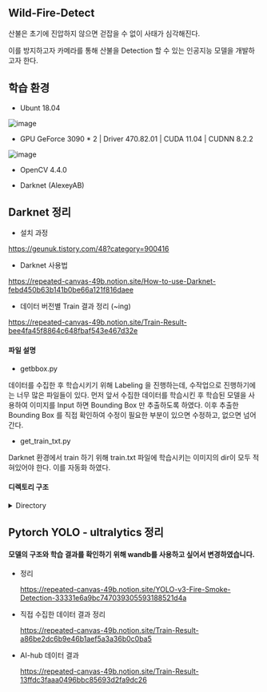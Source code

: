 
## Wild-Fire-Detect

산불은 초기에 진압하지 않으면 걷잡을 수 없이 사태가 심각해진다.

이를 방지하고자 카메라를 통해 산불을 Detection 할 수 있는 인공지능 모델을 개발하고자 한다.


## 학습 환경

- Ubunt 18.04

![image](https://user-images.githubusercontent.com/74355042/156922809-cca6c82b-1d62-41e9-98f6-0c484b307516.png)

- GPU GeForce 3090 * 2 | Driver 470.82.01 | CUDA 11.04 | CUDNN 8.2.2

![image](https://user-images.githubusercontent.com/74355042/156922839-ca1b7b6b-9341-4d46-924d-87c88570e13b.png)

- OpenCV 4.4.0

- Darknet (AlexeyAB)


## Darknet 정리

- 설치 과정

https://geunuk.tistory.com/48?category=900416

- Darknet 사용법

https://repeated-canvas-49b.notion.site/How-to-use-Darknet-febd450b63b141b0be66a121f816daee

- 데이터 버전별 Train 결과 정리 (~ing)

https://repeated-canvas-49b.notion.site/Train-Result-bee4fa45f8864c648fbaf543e467d32e

#### 파일 설명

- getbbox.py

데이터를 수집한 후 학습시키기 위해 Labeling 을 진행하는데, 수작업으로 진행하기에는 너무 많은 파일들이 있다.
먼저 앞서 수집한 데이터를 학습시킨 후 학습된 모델을 사용하여 이미지를 Input 하면 Bounding Box 만 추출하도록 하였다.
이후 추출한 Bounding Box 를 직접 확인하여 수정이 필요한 부분이 있으면 수정하고, 없으면 넘어간다.

- get_train_txt.py

Darknet 환경에서 train 하기 위해 train.txt 파일에 학습시키는 이미지의 dir이 모두 적혀있어야 한다. 이를 자동화 하였다.

#### 디렉토리 구조

<details> <summary>Directory</summary>

- darknet
  - backup
    - yolov3-fireV1
      - yolov3-custom_best.weights
    - yolov3-fireV2
  - custom
    - fireV1
      - obj
      - obj.data
      - obj.names
      - train.txt
      - valid.txt
    - fireV2    
    - yolov3-custom.cfg
    - yolov3.weights
</details>

## Pytorch YOLO - ultralytics 정리

#### 모델의 구조와 학습 결과를 확인하기 위해 wandb를 사용하고 싶어서 변경하였습니다.

- 정리

  https://repeated-canvas-49b.notion.site/YOLO-v3-Fire-Smoke-Detection-33331e6a9bc747039305593188521d4a
  
 - 직접 수집한 데이터 결과 정리
   
   https://repeated-canvas-49b.notion.site/Train-Result-a86be2dc6b9e46b1aef5a3a36b0c0ba5
   
 - AI-hub 데이터 결과
  
    https://repeated-canvas-49b.notion.site/Train-Result-13ffdc3faaa0496bbc85693d2fa9dc26
  
    
